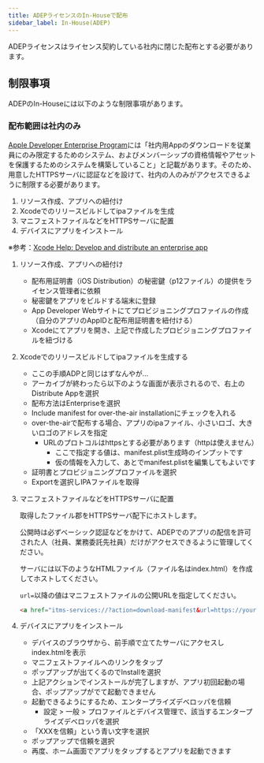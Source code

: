 ```yaml
---
title: ADEPライセンスのIn-Houseで配布
sidebar_label: In-House(ADEP)
---
```


ADEPライセンスはライセンス契約している社内に閉じた配布とする必要があります。

## 制限事項
ADEPのIn-Houseには以下のような制限事項があります。

### 配布範囲は社内のみ
<!-- textlint-disable ja-technical-writing/sentence-length -->
[Apple Developer Enterprise Program](https://developer.apple.com/jp/programs/enterprise/)には「社内用Appのダウンロードを従業員にのみ限定するためのシステム、およびメンバーシップの資格情報やアセットを保護するためのシステムを構築していること」と記載があります。そのため、用意したHTTPSサーバに認証などを設けて、社内の人のみがアクセスできるように制限する必要があります。
<!-- textlint-enable ja-technical-writing/sentence-length -->


1. リソース作成、アプリへの紐付け
2. Xcodeでのリリースビルドしてipaファイルを生成
3. マニフェストファイルなどをHTTPSサーバに配置
4. デバイスにアプリをインストール

※参考：[Xcode Help: Develop and distribute an enterprise app](https://help.apple.com/xcode/mac/current/#/devba5e7054d)

1. リソース作成、アプリへの紐付け
   - 配布用証明書（iOS Distribution）の秘密鍵（p12ファイル）の提供をライセンス管理者に依頼
   - 秘密鍵をアプリをビルドする端末に登録
   - App Developer Webサイトにてプロビジョニングプロファイルの作成（自分のアプリのAppIDと配布用証明書を紐付ける）
   - Xcodeにてアプリを開き、上記で作成したプロビジョニングプロファイルを紐づける

2. Xcodeでのリリースビルドしてipaファイルを生成する

   - ここの手順ADPと同じはずなんやが…
   - アーカイブが終わったら以下のような画面が表示されるので、右上のDistribute Appを選択
   - 配布方法はEnterpriseを選択
   - Include manifest for over-the-air installationにチェックを入れる
   - over-the-airで配布する場合、アプリのipaファイル、小さいロゴ、大きいロゴのアドレスを指定
      - URLのプロトコルはhttpsとする必要があります（httpは使えません）
        - ここで指定する値は、manifest.plist生成時のインプットです
        - 仮の情報を入力して、あとでmanifest.plistを編集してもよいです
   -  証明書とプロビジョニングプロファイルを選択
   - Exportを選択しIPAファイルを取得

3. マニフェストファイルなどをHTTPSサーバに配置

   取得したファイル郡をHTTPSサーバ配下にホストします。
   <!-- textlint-enable ja-technical-writing/max-kanji-continuous-len -->
   公開時は必ずベーシック認証などをかけて、ADEPでのアプリの配信を許可された人（社員、業務委託先社員）だけがアクセスできるように管理してください。
   <!-- textlint-enable ja-technical-writing/max-kanji-continuous-len -->

   サーバには以下のようなHTMLファイル（ファイル名はindex.html）を作成してホストしてください。

   `url=`以降の値はマニフェストファイルの公開URLを指定してください。

   ```html
   <a href="itms-services://?action=download-manifest&url=https://your-bucket-url/manifest.plist">ダウンロード</a>
   ```

4. デバイスにアプリをインストール

   - デバイスのブラウザから、前手順で立てたサーバにアクセスしindex.htmlを表示
   - マニフェストファイルへのリンクをタップ
   - ポップアップが出てくるのでInstallを選択
   - 上記アクションでインストールが完了しますが、アプリ初回起動の場合、ポップアップがでて起動できません
   - 起動できるようにするため、エンタープライズデベロッパを信頼
     - 設定 > 一般 > プロファイルとデバイス管理で、該当するエンタープライズデベロッパを選択
   - 「XXXを信頼」という青い文字を選択
   - ポップアップで信頼を選択
   - 再度、ホーム画面でアプリをタップするとアプリを起動できます
